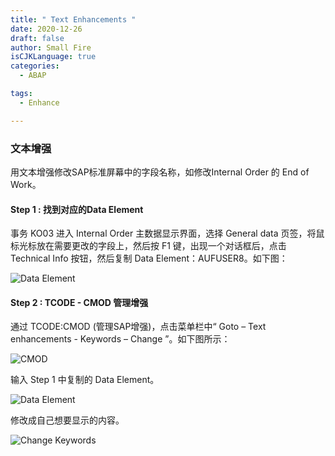 ```yaml
---
title: " Text Enhancements "
date: 2020-12-26
draft: false
author: Small Fire
isCJKLanguage: true
categories: 
  - ABAP

tags: 
  - Enhance

---
```


### 文本增强

用文本增强修改SAP标准屏幕中的字段名称，如修改Internal Order 的 End of Work。

#### Step 1 : 找到对应的Data Element

事务 KO03 进入 Internal Order 主数据显示界面，选择 General data 页签，将鼠标光标放在需要更改的字段上，然后按 F1 键，出现一个对话框后，点击Technical Info 按钮，然后复制 Data Element：AUFUSER8。如下图：

![Data Element](/images/ABAP/ABAP_Text_Enhance_00.png)

#### Step 2 : TCODE - CMOD 管理增强

通过 TCODE:CMOD (管理SAP增强)，点击菜单栏中“ Goto – Text enhancements - Keywords – Change ”。如下图所示：

![CMOD](/images/ABAP/ABAP_Text_Enhance_01.png)

输入 Step 1 中复制的 Data Element。

![Data Element](/images/ABAP/ABAP_Text_Enhance_02.png)

修改成自己想要显示的内容。

![Change Keywords](/images/ABAP/ABAP_Text_Enhance_03.png)